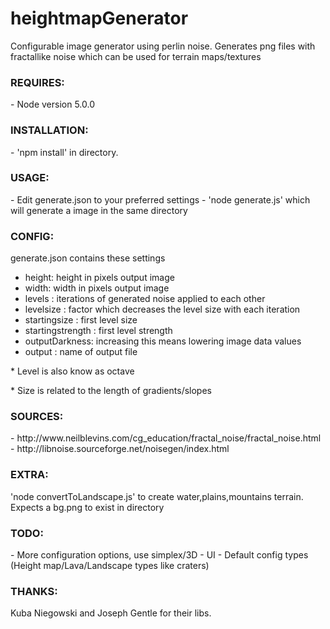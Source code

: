 # heightmapGenerator
Configurable image generator using perlin noise. Generates png files with fractallike noise which can be used for terrain maps/textures

<h3>REQUIRES:</h3>
- Node version 5.0.0

<h3>INSTALLATION:</h3>
- 'npm install' in directory.

<h3>USAGE:</h3>
- Edit generate.json to your preferred settings
- 'node generate.js' which will generate a image in the same directory

<h3>CONFIG:</h3> 
<p>generate.json contains these settings</p>

- height: height in pixels output image
- width: width in pixels output image
- levels : iterations of generated noise applied to each other
- levelsize : factor which decreases the level size with each iteration
- startingsize : first level size 
- startingstrength : first level strength
- outputDarkness: increasing this means lowering image data values
- output : name of output file
<p>* Level is also know as octave</p>
<p>* Size is related to the length of gradients/slopes</p>

<h3>SOURCES:</h3>
- http://www.neilblevins.com/cg_education/fractal_noise/fractal_noise.html
- http://libnoise.sourceforge.net/noisegen/index.html

<h3>EXTRA:</h3>
'node convertToLandscape.js' to create water,plains,mountains terrain. Expects a bg.png to exist in directory

<h3>TODO:</h3>
- More configuration options, use simplex/3D 
- UI
- Default config types (Height map/Lava/Landscape types like craters)

<h3>THANKS:</h3>
Kuba Niegowski and Joseph Gentle for their libs.
